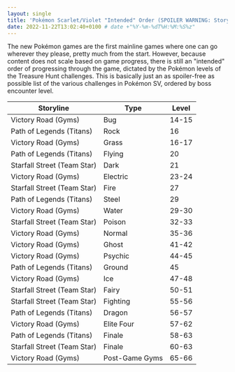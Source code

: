 ```yaml
---
layout: single
title: 'Pokémon Scarlet/Violet "Intended" Order (SPOILER WARNING: Storyline Boss Encounter Levels)'
date: 2022-11-22T13:02:40+0100 # date +"%Y-%m-%dT%H:%M:%S%z"
---
```


The new Pokémon games are the first mainline games where one can go wherever they please, pretty much from the start. However, because content does not scale based on game progress, there is still an "intended" order of progressing through the game, dictated by the Pokémon levels of the Treasure Hunt challenges. This is basically just an as spoiler-free as possible list of the various challenges in Pokémon SV, ordered by boss encounter level.

| Storyline                   | Type           | Level |
| --------------------------- | -------------- | ----- |
| Victory Road (Gyms)         | Bug            | 14-15 |
| Path of Legends (Titans)    | Rock           | 16    |
| Victory Road (Gyms)         | Grass          | 16-17 |
| Path of Legends (Titans)    | Flying         | 20    |
| Starfall Street (Team Star) | Dark           | 21    |
| Victory Road (Gyms)         | Electric       | 23-24 |
| Starfall Street (Team Star) | Fire           | 27    |
| Path of Legends (Titans)    | Steel          | 29    |
| Victory Road (Gyms)         | Water          | 29-30 |
| Starfall Street (Team Star) | Poison         | 32-33 |
| Victory Road (Gyms)         | Normal         | 35-36 |
| Victory Road (Gyms)         | Ghost          | 41-42 |
| Victory Road (Gyms)         | Psychic        | 44-45 |
| Path of Legends (Titans)    | Ground         | 45    |
| Victory Road (Gyms)         | Ice            | 47-48 |
| Starfall Street (Team Star) | Fairy          | 50-51 |
| Starfall Street (Team Star) | Fighting       | 55-56 |
| Path of Legends (Titans)    | Dragon         | 56-57 |
| Victory Road (Gyms)         | Elite Four     | 57-62 |
| Path of Legends (Titans)    | Finale         | 58-63 |
| Starfall Street (Team Star) | Finale         | 60-63 |
| Victory Road (Gyms)         | Post-Game Gyms | 65-66 |
